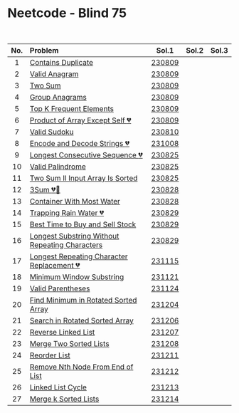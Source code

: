 # Neetcode - Blind 75

<br>

|No.|Problem|Sol.1|Sol.2|Sol.3|
|:-:|:------|:---:|:---:|:---:|
| 1|[Contains Duplicate](https://leetcode.com/problems/contains-duplicate/)|[230809](230809_01.py)|||
| 2|[Valid Anagram](https://leetcode.com/problems/valid-anagram/)|[230809](230809_02.py)|||
| 3|[Two Sum](https://leetcode.com/problems/two-sum/)|[230809](230809_03.py)|||
| 4|[Group Anagrams](https://leetcode.com/problems/group-anagrams/)|[230809](230809_04.py)|||
| 5|[Top K Frequent Elements](https://leetcode.com/problems/top-k-frequent-elements/)|[230809](230809_05.py)|||
| 6|[Product of Array Except Self :broken_heart:](https://leetcode.com/problems/product-of-array-except-self/)|[230809](230809_06.py)|||
| 7|[Valid Sudoku](https://leetcode.com/problems/valid-sudoku/)|[230810](230810_01.py)|||
| 8|[Encode and Decode Strings :broken_heart:](https://leetcode.com/problems/encode-and-decode-strings/)|[231008](231008_01.py)|||
| 9|[Longest Consecutive Sequence :broken_heart:](https://leetcode.com/problems/longest-consecutive-sequence/)|[230825](230825_01.py)|||
|10|[Valid Palindrome](https://leetcode.com/problems/valid-palindrome/)|[230825](230825_02.py)|||
|11|[Two Sum II Input Array Is Sorted](https://leetcode.com/problems/two-sum-ii-input-array-is-sorted/submissions/)|[230825](230825_03.py)|||
|12|[3Sum :broken_heart::hammer:](https://leetcode.com/problems/3sum/description/)|[230828](230828_01.py)|||
|13|[Container With Most Water](https://leetcode.com/problems/container-with-most-water/description/)|[230828](230828_02.py)|||
|14|[Trapping Rain Water :broken_heart:](https://leetcode.com/problems/trapping-rain-water/description/)|[230829](230829_01.py)|||
|15|[Best Time to Buy and Sell Stock](https://leetcode.com/problems/best-time-to-buy-and-sell-stock/submissions/)|[230829](230829_02.py)|||
|16|[Longest Substring Without Repeating Characters](https://leetcode.com/problems/longest-substring-without-repeating-characters/description/)|[230829](230829_03.py)|||
|17|[Longest Repeating Character Replacement :broken_heart:](https://leetcode.com/problems/longest-repeating-character-replacement/)|[231115](231115.py)|||
|18|[Minimum Window Substring](https://leetcode.com/problems/minimum-window-substring/)|[231121](231121.py)|||
|19|[Valid Parentheses](https://leetcode.com/problems/valid-parentheses/)|[231124](231124.py)|||
|20|[Find Minimum in Rotated Sorted Array](https://leetcode.com/problems/find-minimum-in-rotated-sorted-array/)|[231204](231204.py)|||
|21|[Search in Rotated Sorted Array](https://leetcode.com/problems/search-in-rotated-sorted-array/)|[231206](231206.py)|||
|22|[Reverse Linked List](https://leetcode.com/problems/reverse-linked-list/)|[231207](231207.py)|||
|23|[Merge Two Sorted Lists](https://leetcode.com/problems/merge-two-sorted-lists/)|[231208](231208.py)|||
|24|[Reorder List](https://leetcode.com/problems/reorder-list/)|[231211](231211.py)|||
|25|[Remove Nth Node From End of List](https://leetcode.com/problems/remove-nth-node-from-end-of-list/)|[231212](231212.py)|||
|26|[Linked List Cycle](https://leetcode.com/problems/linked-list-cycle/)|[231213](231213.py)|||
|27|[Merge k Sorted Lists](https://leetcode.com/problems/merge-k-sorted-lists/)|[231214](231214.py)|||